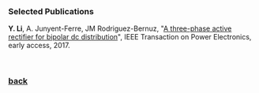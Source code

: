 <br />

### Selected Publications
  
**Y. Li**, A. Junyent-Ferre, JM Rodriguez-Bernuz, "[A three-phase active rectifier for bipolar dc distribution](http://ieeexplore.ieee.org/document/7921443/#full-text-section)", IEEE Transaction on Power Electronics, early access, 2017.  

<br />

### [back](https://yt-li.github.io/)
